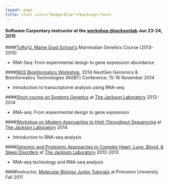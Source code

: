 ```yaml
---
layout: page
title: <font color="DodgerBlue">Teaching</font>
---
```

#### Software Carpentary instructor at the [workshop @jacksonlab](http://smcclatchy.github.io/2015-06-23-jackson/) Jun 23-24, 2015 
####[Tufts](http://sackler.tufts.edu/Academics/Degree-Programs/PhD-Programs/Mammalian-Genetics-at-JAX)/[U. Maine Grad School's](http://gsbse.umaine.edu/) Mammalian Genetics Course (2013-2015)
* RNA-Seq: From experimental design to gene expression abundance

####[NGS Bioinformatics Workshop](http://scigenomconferences.com/2014/NGS-bioinformatics.php), 2014 NextGen Genomics & Bioinformatics Technologies (NGBT) Conference, 15-16 November 2014
* Introduction to transcriptome analysis using RNA-seq

####[Short course on Systems Genetics](http://courses.jax.org/2014/systems-genetics.html) at [The Jackson Laboratory](http://www.jax.org/) 2012-2014
* RNA-seq: From experimental design to gene expression

####[Workshop on Modern Approaches to High Throughput Sequencing](http://courses.jax.org/2014/Sequencing.html) at [The Jackson Laboratory](http://www.jax.org/) 2014
* Introduction to RNA-seq analysis

####[Genomic and Proteomic Approaches to Complex Heart, Lung, Blood, & Sleep Disorders](http://courses.jax.org/2014/hlb.html) at [The Jackson Laboratory](http://www.jax.org/) 2012-2013
* RNA-seq technology and RNA-seq analysis

####Instructor, [Molecular Biology Junior Tutorials](http://molbio.princeton.edu/undergraduate/research/junior-independent-work) at Princeton University Fall 2011


